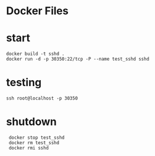 # Docker Files

# start

    docker build -t sshd .
    docker run -d -p 30350:22/tcp -P --name test_sshd sshd 


# testing
    
    ssh root@localhost -p 30350

# shutdown

     docker stop test_sshd
     docker rm test_sshd
     docker rmi sshd 
